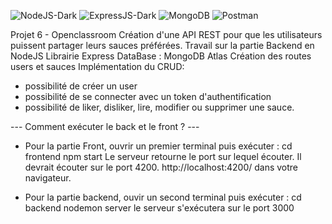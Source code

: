 ![NodeJS-Dark](https://github.com/GaryVH01/P6_Openclassroom-Piiquante/assets/124792314/708a21fd-4bf8-44f6-bcaf-5e2e6f81af48)
![ExpressJS-Dark](https://github.com/GaryVH01/P6_Openclassroom-Piiquante/assets/124792314/9bd4d52a-5337-4030-aeae-a638770189f6)
![MongoDB](https://github.com/GaryVH01/P6_Openclassroom-Piiquante/assets/124792314/945b749b-4042-4b0e-b56a-4ceb1a627ea8)
![Postman](https://github.com/GaryVH01/P6_Openclassroom-Piiquante/assets/124792314/162f0eaa-11b3-4c26-9ad1-21b839099fd3)

Projet 6 - Openclassroom
Création d'une API REST pour que les utilisateurs puissent partager leurs sauces préférées.
Travail sur la partie Backend en NodeJS
Librairie Express
DataBase : MongoDB Atlas
Création des routes users et sauces
Implémentation du CRUD:

- possibilité de créer un user
- possibilité de se connecter avec un token d'authentification
- possibilité de liker, disliker, lire, modifier ou supprimer une sauce.

--- Comment exécuter le back et le front ? ---

- Pour la partie Front, ouvrir un premier terminal puis exécuter :
  cd frontend
  npm start
  Le serveur retourne le port sur lequel écouter. Il devrait écouter sur le port 4200.
  http://localhost:4200/ dans votre navigateur.

- Pour la partie backend, ouvir un second terminal puis exécuter :
  cd backend
  nodemon server
  le serveur s'exécutera sur le port 3000
